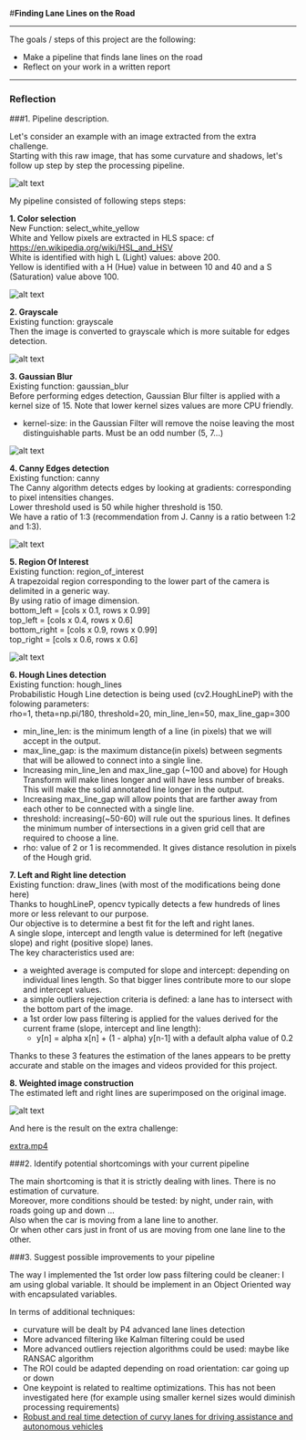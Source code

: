 #**Finding Lane Lines on the Road** 

---

The goals / steps of this project are the following:
* Make a pipeline that finds lane lines on the road
* Reflect on your work in a written report


[//]: # (Image References)

[image1]: ./writeup_images/raw.png "Raw"
[image2]: ./writeup_images/white_and_yellow.png "White and yellow"
[image3]: ./writeup_images/grayscale.png "Grayscale"
[image4]: ./writeup_images/gaussian_blur.png "Gaussian Blur"
[image5]: ./writeup_images/canny.png "Canny"
[image6]: ./writeup_images/roi.png "Region Of Interest"
[image7]: ./writeup_images/raw_with_lane_lines_detected.png "Raw with detected lane lines"
[image8]: ./writeup_images/extra.gif "Extra"


---

### Reflection

###1. Pipeline description.
  
Let's consider an example with an image extracted from the extra challenge.  
Starting with this raw image, that has some curvature and shadows, let's follow up step by step the processing pipeline.  

![alt text][image1]  
  
My pipeline consisted of following steps steps:  
  
**1. Color selection**  
New Function: select_white_yellow  
White and Yellow pixels are extracted in HLS space: cf https://en.wikipedia.org/wiki/HSL_and_HSV  
White is identified with high L (Light) values: above 200.    
Yellow is identified with a H (Hue) value in between 10 and 40 and a S (Saturation) value above 100.  
  
![alt text][image2]  
  
**2. Grayscale**    
Existing function: grayscale  
Then the image is converted to grayscale which is more suitable for edges detection.  
  
![alt text][image3]  
  
**3. Gaussian Blur**   
Existing function: gaussian_blur  
Before performing edges detection, Gaussian Blur filter is applied with a kernel size of 15. 
Note that lower kernel sizes values are more CPU friendly.  
* kernel-size: in the Gaussian Filter will remove the noise leaving the most distinguishable parts. Must be an odd number (5, 7...)  
  
![alt text][image4]  
  
**4. Canny Edges detection**    
Existing function: canny  
The Canny algorithm detects edges by looking at gradients: corresponding to pixel intensities changes.  
Lower threshold used is 50 while higher threshold is 150.  
We have a ratio of 1:3 (recommendation from J. Canny is a ratio between 1:2 and 1:3).  
  
![alt text][image5]  
  
**5. Region Of Interest**    
Existing function: region_of_interest  
A trapezoidal region corresponding to the lower part of the camera is delimited in a generic way.  
By using ratio of image dimension.  
bottom_left  = [cols x 0.1, rows x 0.99]  
top_left     = [cols x 0.4, rows x 0.6]  
bottom_right = [cols x 0.9, rows x 0.99]  
top_right    = [cols x 0.6, rows x 0.6]   
  
![alt text][image6]  
  
**6. Hough Lines detection**   
Existing function: hough_lines  
Probabilistic Hough Line detection is being used (cv2.HoughLineP) with the folowing parameters:  
rho=1, theta=np.pi/180, threshold=20, min_line_len=50, max_line_gap=300  
  
* min_line_len: is the minimum length of a line (in pixels) that we will accept in the output.  
* max_line_gap: is the maximum distance(in pixels) between segments that will be allowed to connect into a single line.  
* Increasing min_line_len and max_line_gap (~100 and above) for Hough Transform will make lines longer and will have less number of breaks. This will make the solid annotated line longer in the output.  
* Increasing max_line_gap will allow points that are farther away from each other to be connected with a single line.  
* threshold: increasing(~50-60) will rule out the spurious lines. It defines the minimum number of intersections in a given grid cell that are required to choose a line.  
* rho: value of 2 or 1 is recommended. It gives distance resolution in pixels of the Hough grid.  

  
**7. Left and Right line detection**    
Existing function: draw_lines (with most of the modifications being done here)  
Thanks to houghLineP, opencv typically detects a few hundreds of lines more or less relevant to our purpose.  
Our objective is to determine a best fit for the left and right lanes.  
A single slope, intercept and length value is determined for left (negative slope) and right (positive slope) lanes.  
The key characteristics used are:  
* a weighted average is computed for slope and intercept: depending on individual lines length. So that bigger lines contribute more to our slope and intercept values.  
* a simple outliers rejection criteria is defined: a lane has to intersect with the bottom part of the image.  
* a 1st order low pass filtering is applied for the values derived for the current frame (slope, intercept and line length):  
  * y[n] = alpha x[n] + (1 - alpha) y[n-1] with a default alpha value of 0.2  
  
Thanks to these 3 features the estimation of the lanes appears to be pretty accurate and stable on the images and videos provided for this project.  
  
**8. Weighted image construction**    
The estimated left and right lines are superimposed on the original image.  
  
![alt text][image7]  
  
And here is the result on the extra challenge:  
  
[extra.mp4](https://youtu.be/zExBAaFdJjQ)  
    
###2. Identify potential shortcomings with your current pipeline


The main shortcoming is that it is strictly dealing with lines. There is no estimation of curvature.  
Moreover, more conditions should be tested: by night, under rain, with roads going up and down ...  
Also when the car is moving from a lane line to another.  
Or when other cars just in front of us are moving from one lane line to the other.


###3. Suggest possible improvements to your pipeline

The way I implemented the 1st order low pass filtering could be cleaner: I am using global variable. It should be implement in an Object Oriented way with encapsulated variables.  

In terms of additional techniques:
* curvature will be dealt by P4 advanced lane lines detection
* More advanced filtering like Kalman filtering could be used
* More advanced outliers rejection algorithms could be used: maybe like RANSAC algorithm
* The ROI could be adapted depending on road orientation: car going up or down
* One keypoint is related to realtime optimizations. This has not been investigated here (for example using smaller kernel sizes would diminish processing requirements)  
* [Robust and real time detection of curvy lanes for driving assistance and autonomous vehicles](http://airccj.org/CSCP/vol5/csit53211.pdf) 

